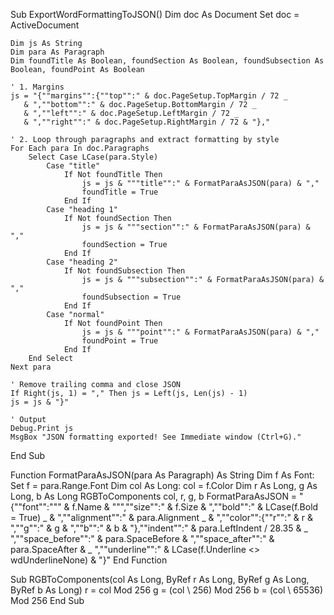 Sub ExportWordFormattingToJSON()
    Dim doc As Document
    Set doc = ActiveDocument
    
    Dim js As String
    Dim para As Paragraph
    Dim foundTitle As Boolean, foundSection As Boolean, foundSubsection As Boolean, foundPoint As Boolean
    
    ' 1. Margins
    js = "{""margins"":{""top"":" & doc.PageSetup.TopMargin / 72 _
       & ",""bottom"":" & doc.PageSetup.BottomMargin / 72 _
       & ",""left"":" & doc.PageSetup.LeftMargin / 72 _
       & ",""right"":" & doc.PageSetup.RightMargin / 72 & "},"
    
    ' 2. Loop through paragraphs and extract formatting by style
    For Each para In doc.Paragraphs
        Select Case LCase(para.Style)
            Case "title"
                If Not foundTitle Then
                    js = js & """title"":" & FormatParaAsJSON(para) & ","
                    foundTitle = True
                End If
            Case "heading 1"
                If Not foundSection Then
                    js = js & """section"":" & FormatParaAsJSON(para) & ","
                    foundSection = True
                End If
            Case "heading 2"
                If Not foundSubsection Then
                    js = js & """subsection"":" & FormatParaAsJSON(para) & ","
                    foundSubsection = True
                End If
            Case "normal"
                If Not foundPoint Then
                    js = js & """point"":" & FormatParaAsJSON(para) & ","
                    foundPoint = True
                End If
        End Select
    Next para
    
    ' Remove trailing comma and close JSON
    If Right(js, 1) = "," Then js = Left(js, Len(js) - 1)
    js = js & "}"
    
    ' Output
    Debug.Print js
    MsgBox "JSON formatting exported! See Immediate window (Ctrl+G)."
End Sub

Function FormatParaAsJSON(para As Paragraph) As String
    Dim f As Font: Set f = para.Range.Font
    Dim col As Long: col = f.Color
    Dim r As Long, g As Long, b As Long
    RGBToComponents col, r, g, b
    FormatParaAsJSON = "{""font"":""" & f.Name & """,""size"":" & f.Size & ",""bold"":" & LCase(f.Bold = True) _
        & ",""alignment"":" & para.Alignment _
        & ",""color"":{""r"":" & r & ",""g"":" & g & ",""b"":" & b & "},""indent"":" & para.LeftIndent / 28.35 & _
        ",""space_before"":" & para.SpaceBefore & ",""space_after"":" & para.SpaceAfter & _
        ",""underline"":" & LCase(f.Underline <> wdUnderlineNone) & "}"
End Function

Sub RGBToComponents(col As Long, ByRef r As Long, ByRef g As Long, ByRef b As Long)
    r = col Mod 256
    g = (col \ 256) Mod 256
    b = (col \ 65536) Mod 256
End Sub

